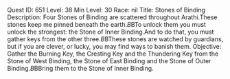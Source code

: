 Quest ID: 651
Level: 38
Min Level: 30
Race: nil
Title: Stones of Binding
Description: Four Stones of Binding are scattered throughout Arathi.These stones keep me pinned beneath the earth.$B$BTo unlock them you must unlock the strongest: the Stone of Inner Binding.And to do that, you must gather keys from the other three.$B$BThese stones are watched by guardians, but if you are clever, or lucky, you may find ways to banish them.
Objective: Gather the Burning Key, the Cresting Key and the Thundering Key from the Stone of West Binding, the Stone of East Binding and the Stone of Outer Binding.$B$BBring them to the Stone of Inner Binding.
